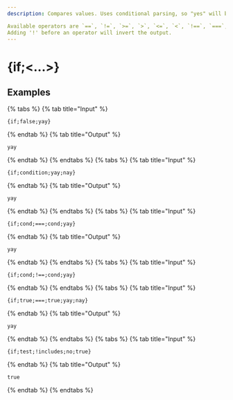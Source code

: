 ```yaml
---
description: Compares values. Uses conditional parsing, so "yes" will be sent and "no" will not in {if;true;===;true;{user.send;yes};{user.send;no}}.

Available operators are `==`, `!=`, `>=`, `>`, `<=`, `<`, `!==`, `===`, `startswith`, `endswith`, `includes`. 
Adding '!' before an operator will invert the output.
---
```

# {if;&lt;...>}
## Examples
{% tabs %}
{% tab title="Input" %}
```text
{if;false;yay}
```
{% endtab %}
{% tab title="Output" %}
```text
yay
```
{% endtab %}
{% endtabs %}
{% tabs %}
{% tab title="Input" %}
```text
{if;condition;yay;nay}
```
{% endtab %}
{% tab title="Output" %}
```text
yay
```
{% endtab %}
{% endtabs %}
{% tabs %}
{% tab title="Input" %}
```text
{if;cond;===;cond;yay}
```
{% endtab %}
{% tab title="Output" %}
```text
yay
```
{% endtab %}
{% endtabs %}
{% tabs %}
{% tab title="Input" %}
```text
{if;cond;!==;cond;yay}
```
{% endtab %}
{% endtabs %}
{% tabs %}
{% tab title="Input" %}
```text
{if;true;===;true;yay;nay}
```
{% endtab %}
{% tab title="Output" %}
```text
yay
```
{% endtab %}
{% endtabs %}
{% tabs %}
{% tab title="Input" %}
```text
{if;test;!includes;no;true}
```
{% endtab %}
{% tab title="Output" %}
```text
true
```
{% endtab %}
{% endtabs %}